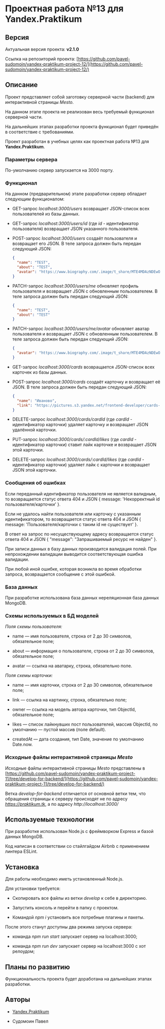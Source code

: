 ﻿# Проектная работа №13 для Yandex.Praktikum

## Версия

Актуальная версия проекта: **v2.1.0**

Ссылка на репозиторий проекта: [https://github.com/pavel-sudomoin/yandex-praktikum-project-12/](https://github.com/pavel-sudomoin/yandex-praktikum-project-12/)

## Описание

Проект представляет собой заготовку серверной части (backend) для интерактивной страницы *Mesto*.

На данном этапе проекта не реализован весь требуемый функционал серверной части.

На дальнейших этапах разработки проекта функционал будет приведён в соответствие с требованиями.

Проект разработан в учебных целях как проектная работа №13 для **Yandex.Praktikum**.

### Параметры сервера

По-умолчанию сервер запускается на 3000 порту.

### Функционал

На данном (предварительном) этапе разработки сервер обладает следующим функционалом:

* GET-запрос *localhost:3000/users* возвращает JSON-список всех пользователей из базы данных.

* GET-запрос *localhost:3000/users/id* (где *id* - идентификатор пользователя) возвращает JSON указанного пользователя.

* POST-запрос *localhost:3000/users* создаёт пользователя и возвращает его JSON.
  В теле запроса должен быть передан следующий JSON:
  ```json
  {
    "name": "TEST",
    "about": "TEST",
    "avatar": "https://www.biography.com/.image/t_share/MTE4MDAzNDEwODQwOTQ2MTkw/ada-lovelace-20825279-1-402.jpg"
  }
  ```

* PATCH-запрос *localhost:3000/users/me* обновляет профиль пользователя и возвращает JSON с обновленным пользователем.
  В теле запроса должен быть передан следующий JSON:
  ```json
  {
    "name": "TEST",
    "about": "TEST"
  }
  ```
 
* PATCH-запрос *localhost:3000/users/me/avatar* обновляет аватар пользователя и возвращает JSON с обновленным пользователем.
  В теле запроса должен быть передан следующий JSON:
  ```json
  {
    "avatar": "https://www.biography.com/.image/t_share/MTE4MDAzNDEwODQwOTQ2MTkw/ada-lovelace-20825279-1-402.jpg"
  }
  ```

* GET-запрос *localhost:3000/cards* возвращается JSON-список всех карточек из базы данных.

* POST-запрос *localhost:3000/cards* создаёт карточку и возвращает её JSON.
  В теле запроса должен быть передан следующий JSON:
  ```json
  {
    "name": "Иваново",
    "link": "https://pictures.s3.yandex.net/frontend-developer/cards-compressed/ivanovo.jpg"
  }
  ```

* DELETE-запрос *localhost:3000/cards/cardId* (где *cardId* - идентификатор карточки) удаляет карточку и возвращает JSON удалённой карточки.

* PUT-запрос *localhost:3000/cards/:cardId/likes* (где *cardId* - идентификатор карточки) ставит лайк карточке и возвращает JSON этой карточки.

* DELETE-запрос *localhost:3000/cards/:cardId/likes* (где *cardId* - идентификатор карточки) удаляет лайк с карточки и возвращает JSON этой карточки.

### Сообщения об ошибках

Если переданный идентификатор пользователя не является валидным, то возвращается статус ответа 404 и JSON { message: 'Некорректный id пользователя/карточки' }.

Если не удалось найти пользователя или карточку с указанным идентификатором, то возвращается статус ответа 404 и JSON { message: 'Пользователя/карточки с таким id не существует' }.

В ответ на запрос по несуществующему адресу возвращается статус ответа 404 и JSON { "message": "Запрашиваемый ресурс не найден" }.

При записи данных в базу данных производится валидация полей. При непрохождении валидации выводится соответствующая ошибка валидации.

При любой иной ошибке, которая возникла во время обработки запроса, возвращается сообщение с этой ошибкой.

### База данных

При разработке использована база данных нереляционная база данных MongoDB.

### Схемы используемых в БД моделей

*Поля схемы пользователя:*

* name — имя пользователя, строка от 2 до 30 символов, обязательное поле;

* about — информация о пользователе, строка от 2 до 30 символов, обязательное поле;

* avatar — ссылка на аватарку, строка, обязательно поле.

*Поля схемы карточки:*

* name — имя карточки, строка от 2 до 30 символов, обязательное поле;

* link — ссылка на картинку, строка, обязательно поле;

* owner — ссылка на модель автора карточки, тип ObjectId, обязательное поле;

* likes — список лайкнувших пост пользователей, массив ObjectId, по умолчанию — пустой массив (поле default).

* createdAt — дата создания, тип Date, значение по умолчанию Date.now.

### Исходные файлы интерактивной страницы *Mesto*

Исходные файлы интерактивной страницы *Mesto* представлены в [https://github.com/pavel-sudomoin/yandex-praktikum-project-11/tree/develop-for-backend/](https://github.com/pavel-sudomoin/yandex-praktikum-project-11/tree/develop-for-backend/)

Ветка *develop-for-backend* отличается от основной ветки тем, что обращения страницы к серверу происходят не по адресу *https://praktikum.tk*, а по адресу *http://localhost:3000/*

## Используемые технологии

При разработке использован Node.js с фреймворком Express и базой данных MongoDB.

Код написан в соответствии со стайлгайдом Airbnb с применением линтера ESLint.

## Установка

Для работы необходимо иметь установленный Node.js.

Для установки требуется:

* Cкопировать все файлы из ветки *develop* к себе в директорию.

* Запустить консоль и перейти в папку с проектом.

* Командой *npm i* установить все потребные плагины и пакеты.

После этого станут доступны два режима запуска сервера:

* команда *npm run start* запускает сервер на localhost:3000;

* команда *npm run dev* запускает сервер на localhost:3000 с хот релоудом;

## Планы по развитию

Функциональность проекта будет доработана на дальнейших этапах разработки.

## Авторы

* [Yandex.Praktikum](https://praktikum.yandex.ru/)

* Судомоин Павел
